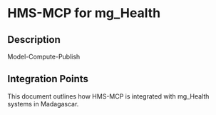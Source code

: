 # HMS-MCP for mg_Health

## Description

Model-Compute-Publish

## Integration Points

This document outlines how HMS-MCP is integrated with mg_Health systems in Madagascar.
